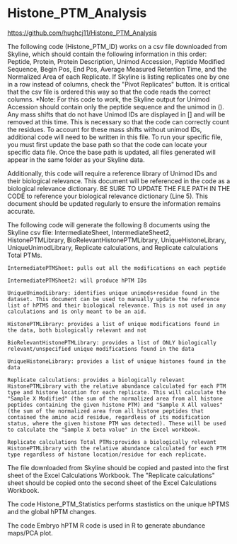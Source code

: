 # Histone_PTM_Analysis
https://github.com/hughcj11/Histone_PTM_Analysis

The following code (Histone_PTM_ID) works on a csv file downloaded from Skyline, which should contain the following information in this order: Peptide, Protein, Protein Description, Unimod Accession, Peptide Modified Sequence, Begin Pos, End Pos, Average Measured Retention Time, and the Normalized Area of each Replicate. If Skyline is listing replicates one by one in a row instead of columns, check the "Pivot Replicates" button. It is critical that the csv file is ordered this way so that the code reads the correct columns.
    *Note: For this code to work, the Skyline output for Unimod Accession should contain only the peptide sequence and the unimod in (). Any mass shifts that do not have Unimod IDs are displayed in [] and will be removed at this time. This is necessary so that the code can correctly count the residues. To account for these mass shifts without unimod IDs, additional code will need to be written in this file.
To run your specific file, you must first update the base path so that the code can locate your specific data file. Once the base path is updated, all files generated will appear in the same folder as your Skyline data.

Additionally, this code will require a reference library of Unimod IDs and their biological relevance. This document will be referenced in the code as a biological relevance dictionary. BE SURE TO UPDATE THE FILE PATH IN THE CODE to reference your biological relevance dictionary (Line 5). This document should be updated regularly to ensure the information remains accurate.




The following code will generate the following 8 documents using the Skyline csv file: IntermediateSheet, IntermediateSheet2, HistonePTMLibrary, BioRelevantHistonePTMLibrary, UniqueHistoneLibrary, UniqueUnimodLibrary, Replicate calculations, and Replicate calculations Total PTMs.
    
    IntermediatePTMSheet: pulls out all the modifications on each peptide
    
    IntermediatePTMSheet2: will produce hPTM IDs

    UniqueUnimodLibrary: identifies unique unimods+residue found in the dataset. This document can be used to manually update the reference list of hPTMS and their biological relevance. This is not used in any calculations and is only meant to be an aid.

    HistonePTMLibrary: provides a list of unique modifications found in the data, both biologically relevant and not

    BioRelevantHistonePTMLibrary: provides a list of ONLY biologically relevant/unspecified unique modifications found in the data

    UniqueHistoneLibrary: provides a list of unique histones found in the data

    Replicate calculations: provides a biologically relevant HistonePTMLibrary with the relative abundance calculated for each PTM type and histone location for each replicate. This will calculate the "Sample X Modified" (the sum of the normalized area from all histone peptides containing the given histone PTM) and "Sample X All values" (the sum of the normalized area from all histone peptides that contained the amino acid residue, regardless of its modification status, where the given histone PTM was detected). These will be used to calculate the "Sample X beta value" in the Excel workbook.

    Replicate calculations Total PTMs:provides a biologically relevant HistonePTMLibrary with the relative abundance calculated for each PTM type regardless of histone location/residue for each replicate.

The file downloaded from Skyline should be copied and pasted into the first sheet of the Excel Calculations Workbook. The "Replicate calculations" sheet should be copied onto the second sheet of the Excel Calculations Workbook.

The code Histone_PTM_Statistics performs stastistics on the unique hPTMS and the global hPTM changes.

The code Embryo hPTM R code is used in R to generate abundance maps/PCA plot.
